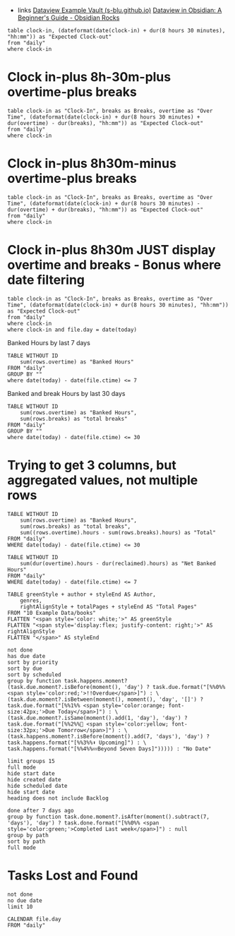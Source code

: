 
- links 
[Dataview Example Vault (s-blu.github.io)](https://s-blu.github.io/obsidian_dataview_example_vault/)
[Dataview in Obsidian: A Beginner's Guide - Obsidian Rocks](https://obsidian.rocks/dataview-in-obsidian-a-beginners-guide/)



```dataview
table clock-in, (dateformat(date(clock-in) + dur(8 hours 30 minutes), "hh:mm")) as "Expected Clock-out"
from "daily"
where clock-in
```


# Clock in-plus 8h-30m-plus overtime-plus breaks
```dataview
table clock-in as "Clock-In", breaks as Breaks, overtime as "Over Time", (dateformat(date(clock-in) + dur(8 hours 30 minutes) + dur(overtime) - dur(breaks), "hh:mm")) as "Expected Clock-out"
from "daily"
where clock-in
```


# Clock in-plus 8h30m-minus overtime-plus breaks
```dataview
table clock-in as "Clock-In", breaks as Breaks, overtime as "Over Time", (dateformat(date(clock-in) + dur(8 hours 30 minutes) - dur(overtime) + dur(breaks), "hh:mm")) as "Expected Clock-out"
from "daily"
where clock-in
```



# Clock in-plus 8h30m     JUST display overtime and breaks - Bonus where date filtering
```dataview
table clock-in as "Clock-In", breaks as Breaks, overtime as "Over Time", (dateformat(date(clock-in) + dur(8 hours 30 minutes), "hh:mm")) as "Expected Clock-out"
from "daily"
where clock-in
where clock-in and file.day = date(today)
```


Banked Hours by last 7 days
```dataview
TABLE WITHOUT ID
	sum(rows.overtime) as "Banked Hours"
FROM "daily"
GROUP BY ""
where date(today) - date(file.ctime) <= 7
```


Banked and break Hours by last 30 days
```dataview
TABLE WITHOUT ID
	sum(rows.overtime) as "Banked Hours",
	sum(rows.breaks) as "total breaks"
FROM "daily"
GROUP BY ""
where date(today) - date(file.ctime) <= 30
```


# Trying to get 3 columns, but aggregated values, not multiple rows
```dataview
TABLE WITHOUT ID
	sum(rows.overtime) as "Banked Hours",
	sum(rows.breaks) as "total breaks",
	sum((rows.overtime).hours - sum(rows.breaks).hours) as "Total"
FROM "daily"
WHERE date(today) - date(file.ctime) <= 30
```


```dataview
TABLE WITHOUT ID
	sum(dur(overtime).hours - dur(reclaimed).hours) as "Net Banked Hours"
FROM "daily"
WHERE date(today) - date(file.ctime) <= 7
```


```dataview
TABLE greenStyle + author + styleEnd AS Author, 
    genres, 
    rightAlignStyle + totalPages + styleEnd AS "Total Pages"
FROM "10 Example Data/books"
FLATTEN "<span style='color: white;'>" AS greenStyle
FLATTEN "<span style='display:flex; justify-content: right;'>" AS rightAlignStyle
FLATTEN "</span>" AS styleEnd
```




```tasks
not done
has due date
sort by priority
sort by due
sort by scheduled
group by function task.happens.moment? (task.due.moment?.isBefore(moment(), 'day') ? task.due.format("[%%0%% <span style='color:red;'>!!Overdue</span>]") : \
(task.due.moment?.isBetween(moment(), moment(), 'day', '[]') ? task.due.format("[%%1%% <span style='color:orange; font-size:42px;'>Due Today</span>]") : \
(task.due.moment?.isSame(moment().add(1, 'day'), 'day') ? task.due.format("[%%2%%📆 <span style='color:yellow; font-size:32px;'>Due Tomorrow</span>]") : \
(task.happens.moment?.isBefore(moment().add(7, 'days'), 'day') ? task.happens.format("[%%3%%⬆️ Upcoming]") : \
task.happens.format("[%%4%%💤Beyond Seven Days]"))))) : "No Date"

limit groups 15
full mode
hide start date
hide created date
hide scheduled date
hide start date
heading does not include Backlog
```



```tasks
done after 7 days ago
group by function task.done.moment?.isAfter(moment().subtract(7, 'days'), 'day') ? task.done.format("[%%0%% <span style='color:green;'>Completed Last week</span>]") : null
group by path
sort by path
full mode
```

# Tasks Lost and Found
```tasks
not done
no due date
limit 10
```





```dataview
CALENDAR file.day
FROM "daily"
```
